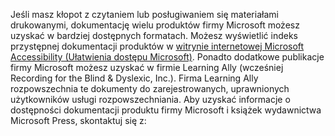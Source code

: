 Jeśli masz kłopot z czytaniem lub posługiwaniem się materiałami drukowanymi, dokumentację wielu produktów firmy Microsoft możesz uzyskać w bardziej dostępnych formatach. Możesz wyświetlić indeks przystępnej dokumentacji produktów w [witrynie internetowej Microsoft Accessibility (Ułatwienia dostępu Microsoft)](http://go.microsoft.com/fwlink/?LinkId=8431). Ponadto dodatkowe publikacje firmy Microsoft możesz uzyskać w firmie Learning Ally (wcześniej Recording for the Blind &amp; Dyslexic, Inc.). Firma Learning Ally rozpowszechnia te dokumenty do zarejestrowanych, uprawnionych użytkowników usługi rozpowszechniania. Aby uzyskać informacje o dostępności dokumentacji produktu firmy Microsoft i książek wydawnictwa Microsoft Press, skontaktuj się z:

<!--HONumber=Jul16_HO3-->



